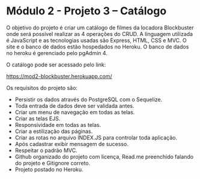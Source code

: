 # Módulo 2 - Projeto 3 – Catálogo


O objetivo do projeto é criar um catálogo de filmes da locadora Blockbuster onde será possível realizar as 4 operações do CRUD. A linguagem utilizada é JavaScript e as tecnologias usadas são Express, HTML, CSS e MVC. O site e o banco de dados estão hospedados no Heroku. O banco de dados no heroku é gerenciado pelo pgAdmin 4.


O catálogo pode ser acessado pelo link:

https://mod2-blockbuster.herokuapp.com/

Os requisitos do projeto são:
- Persistir os dados através do PostgreSQL com o Sequelize.
- Toda entrada de dados deve ser validada antes.
- Criar um menu de navegação em todas as telas.
- Criar as telas EJS.
- Responsividade em todas as telas.
- Criar a estilização das páginas.
- Criar as rotas no arquivo INDEX.JS para controlar toda aplicação.
- Após cadastrar exibir mensagem de sucesso.
- Respeitar o padrão MVC.
- Github organizado do projeto com licença, Read.me preenchido falando do projeto e Gitignore correto.
- Projeto postado no Heroku.
